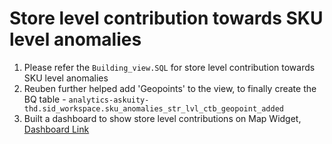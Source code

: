 # Store level contribution towards SKU level anomalies

1. Please refer the `Building_view.SQL` for store level contribution towards SKU level anomalies
2. Reuben further helped add 'Geopoints' to the view, to finally create the BQ table - `analytics-askuity-thd.sid_workspace.sku_anomalies_str_lvl_ctb_geopoint_added`
3. Built a dashboard to show store level contributions on Map Widget, [Dashboard Link](https://datastudio.google.com/u/0/reporting/3b6f2c50-b14d-4193-8605-4f91c0895334/page/p_j8mactkb1c/edit)